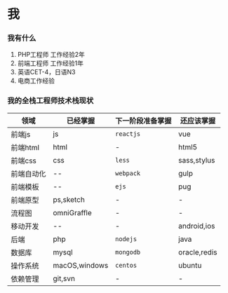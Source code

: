 # 我

### 我有什么

1. PHP工程师 工作经验2年
2. 前端工程师 工作经验1年
3. 英语CET-4，日语N3
4. 电商工作经验

### 我的全栈工程师技术栈现状

| 领域 | 已经掌握 | 下一阶段准备掌握 | 还应该掌握 |
| --- | --- | --- | --- |
| 前端js | js | `reactjs` | vue|
| 前端html | html | - | html5 |
| 前端css | css | `less` | sass,stylus |
| 前端自动化 | -- | `webpack` | gulp |
| 前端模板 | -- | `ejs` | pug |
| 前端原型 | ps,sketch | - | - |
| 流程图 | omniGraffle | - | - |
| 移动开发 | -- | - | android,ios |
| 后端 | php | `nodejs` | java |
| 数据库 | mysql | `mongodb` | oracle,redis |
| 操作系统 | macOS,windows | `centos` | ubuntu |
| 依赖管理 | git,svn | - | - |



